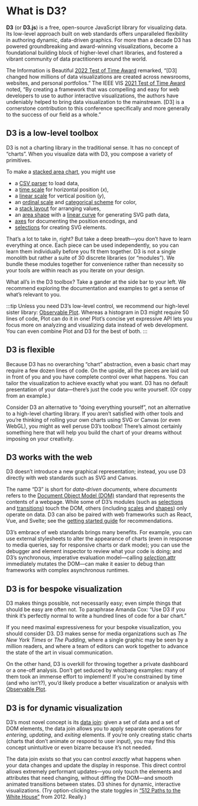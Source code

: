 # What is D3?

**D3** (or **D3.js**) is a free, open-source JavaScript library for visualizing data. Its low-level approach built on web standards offers unparalleled flexibility in authoring dynamic, data-driven graphics. For more than a decade D3 has powered groundbreaking and award-winning visualizations, become a foundational building block of higher-level chart libraries, and fostered a vibrant community of data practitioners around the world.

The Information is Beautiful [2022 Test of Time Award](https://nightingaledvs.com/information-is-beautiful-awards-test-of-time/) remarked, “[D3] changed how millions of data visualizations are created across newsrooms, websites, and personal portfolios.” The IEEE VIS [2021 Test of Time Award](https://ieeevis.org/year/2021/info/awards/test-of-time-awards) noted, “By creating a framework that was compelling and easy for web developers to use to author interactive visualizations, the authors have undeniably helped to bring data visualization to the mainstream. [D3] is a cornerstone contribution to this conference specifically and more generally to the success of our field as a whole.”

## D3 is a low-level toolbox

D3 is not a charting library in the traditional sense. It has no concept of “charts”. When you visualize data with D3, you compose a variety of primitives.

To make a [stacked area chart](https://observablehq.com/@d3/stacked-area-chart/2), you might use

- a [CSV parser](./d3-dsv.md) to load data,
- a [time scale](./d3-scale/time.md) for horizontal position (*x*),
- a [linear scale](./d3-scale/linear.md) for vertical position (*y*),
- an [ordinal scale](./d3-scale/ordinal.md) and [categorical scheme](./d3-scale-chromatic/categorical.md) for color,
- a [stack layout](./d3-shape/stack.md) for arranging values,
- an [area shape](./d3-shape/area.md) with a [linear curve](./d3-shape/curve.md) for generating SVG path data,
- [axes](./d3-axis.md) for documenting the position encodings, and
- [selections](./d3-selection.md) for creating SVG elements.

That’s a lot to take in, right? But take a deep breath—you don’t have to learn everything at once. Each piece can be used independently, so you can learn them individually before you fit them together. D3 is not a single monolith but rather a suite of 30 discrete libraries (or “modules”). We bundle these modules together for convenience rather than necessity so your tools are within reach as you iterate on your design.

What all’s in the D3 toolbox? Take a gander at the side bar to your left. We recommend exploring the documentation and examples to get a sense of what’s relevant to you.

:::tip
Unless you need D3’s low-level control, we recommend our high-level sister library: [Observable Plot](https://observablehq.com/plot). Whereas a histogram in D3 might require 50 lines of code, Plot can do it in one! Plot’s concise yet expressive API lets you focus more on analyzing and visualizing data instead of web development. You can even combine Plot and D3 for the best of both.
:::

## D3 is flexible

Because D3 has no overarching “chart” abstraction, even a basic chart may require a few dozen lines of code. On the upside, all the pieces are laid out in front of you and you have complete control over what happens. You can tailor the visualization to achieve exactly what you want. D3 has no default presentation of your data—there’s just the code you write yourself. (Or copy from an example.)

Consider D3 an alternative to “doing everything yourself”, not an alternative to a high-level charting library. If you aren’t satisfied with other tools and you’re thinking of rolling your own charts using SVG or Canvas (or even WebGL), you might as well peruse D3’s toolbox! There’s almost certainly something here that will help you build the chart of your dreams without imposing on your creativity.

## D3 works with the web

D3 doesn’t introduce a new graphical representation; instead, you use D3 directly with web standards such as SVG and Canvas.

The name “D3” is short for *data-driven documents*, where *documents* refers to the [Document Object Model (DOM)](https://developer.mozilla.org/en-US/docs/Web/API/Document_Object_Model) standard that represents the contents of a webpage. While some of D3’s modules (such as [selections](./d3-selection.md) and [transitions](./d3-selection.md)) touch the DOM, others (including [scales](./d3-scale.md) and [shapes](./d3-shape.md)) only operate on data. D3 can also be paired with web frameworks such as React, Vue, and Svelte; see the [getting started guide](./getting-started.md) for recommendations.

D3’s embrace of web standards brings many benefits. For example, you can use external stylesheets to alter the appearance of charts (even in response to media queries, say for responsive charts or dark mode); you can use the debugger and element inspector to review what your code is doing; and D3’s synchronous, imperative evaluation model—calling [*selection*.attr](./d3-selection/modifying.md#selection_attr) immediately mutates the DOM—can make it easier to debug than frameworks with complex asynchronous runtimes.

## D3 is for bespoke visualization

D3 makes things possible, not necessarily easy; even simple things that should be easy are often not. To paraphrase Amanda Cox: “Use D3 if you think it’s perfectly normal to write a hundred lines of code for a bar chart.”

If you need maximal expressiveness for your bespoke visualization, you should consider D3. D3 makes sense for media organizations such as *The New York Times* or *The Pudding*, where a single graphic may be seen by a million readers, and where a team of editors can work together to advance the state of the art in visual communication.

On the other hand, D3 is overkill for throwing together a private dashboard or a one-off analysis. Don’t get seduced by whizbang examples: many of them took an immense effort to implement! If you’re constrained by time (and who isn’t?), you’d likely produce a better visualization or analysis with [Observable Plot](https://observablehq.com/plot).

## D3 is for dynamic visualization

D3’s most novel concept is its [data join](./d3-selection/joining.md): given a set of data and a set of DOM elements, the data join allows you to apply separate operations for *entering*, *updating*, and *exiting* elements. If you’re only creating static charts (charts that don’t animate or respond to user input), you may find this concept unintuitive or even bizarre because it’s not needed.

The data join exists so that you can control *exactly* what happens when your data changes and update the display in response. This direct control allows extremely performant updates—you only touch the elements and attributes that need changing, without diffing the DOM—and smooth animated transitions between states. D3 shines for dynamic, interactive visualizations. (Try option-clicking the state toggles in [“512 Paths to the White House”](https://archive.nytimes.com/www.nytimes.com/interactive/2012/11/02/us/politics/paths-to-the-white-house.html) from 2012. Really.)
